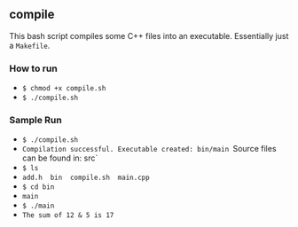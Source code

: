 ## compile

This bash script compiles some C++ files into an executable. Essentially just a `Makefile`.

### How to run

- `$ chmod +x compile.sh`
- `$ ./compile.sh`

### Sample Run

- `$ ./compile.sh`
- `Compilation successful. Executable created: bin/main
  `Source files can be found in: src`
- `$ ls`
- `add.h  bin  compile.sh  main.cpp`
- `$ cd bin`
- `main`
- `$ ./main`
- `The sum of 12 & 5 is 17`
